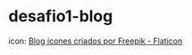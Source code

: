 # desafio1-blog
 
icon: <a href="https://www.flaticon.com/br/icones-gratis/blog" title="blog ícones">Blog ícones criados por Freepik - Flaticon</a>